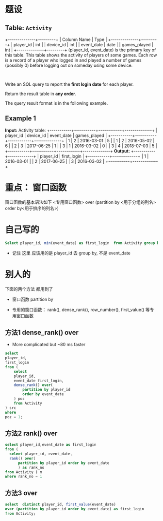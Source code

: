 # 题设

## Table: `Activity`

+--------------+---------+
| Column Name  | Type    |
+--------------+---------+
| player_id    | int     |
| device_id    | int     |
| event_date   | date    |
| games_played | int     |
+--------------+---------+
(player_id, event_date) is the primary key of this table.
This table shows the activity of players of some games.
Each row is a record of a player who logged in and played a number of games (possibly 0) before logging out on someday using some device.

&nbsp;

Write an SQL query to report the **first login date** for each player.

Return the result table in **any order**.

The query result format is in the following example.

## Example 1

**Input:** 
Activity table:
+-----------+-----------+------------+--------------+
| player_id | device_id | event_date | games_played |
+-----------+-----------+------------+--------------+
| 1         | 2         | 2016-03-01 | 5            |
| 1         | 2         | 2016-05-02 | 6            |
| 2         | 3         | 2017-06-25 | 1            |
| 3         | 1         | 2016-03-02 | 0            |
| 3         | 4         | 2018-07-03 | 5            |
+-----------+-----------+------------+--------------+
**Output:** 
+-----------+-------------+
| player_id | first_login |
+-----------+-------------+
| 1         | 2016-03-01  |
| 2         | 2017-06-25  |
| 3         | 2016-03-02  |
+-----------+-------------+

# 重点： 窗口函数

窗口函数的基本语法如下
 <专用窗口函数> over (partition by <用于分组的列名>
 order by<用于排序的列名>)

# 自己写的

```sql
Select player_id, min(event_date) as first_login  from Activity group by player_id
```

- 记住 这里 应该用的是  player_id 去 group by, 不是 event_date

# 

# 别人的

下面的两个方法 都用到了  

- 窗口函数 partition by

- 专用的窗口函数： rank(), dense_rank(), row_number(), first_value() 等专用窗口函数

## 方法1 dense_rank() over

- More complicated but ~80 ms faster

```sql
select 
player_id,
first_login
from (
    select 
    player_id, 
    event_date first_login,
    dense_rank() over(
        partition by player_id
        order by event_date
    ) poz
    from Activity
) src
where
poz = 1;
```

## 方法2 rank() over

```sql
select player_id,event_date as first_login 
from (
  select player_id, event_date,
  rank() over(
      partition by player_id order by event_date
      ) as rank_no
from Activity ) m
where rank_no = 1
```

## 方法3 over

```sql
select  distinct player_id, first_value(event_date) 
over (partition by player_id order by event_date) as first_login 
from Activity;
```
